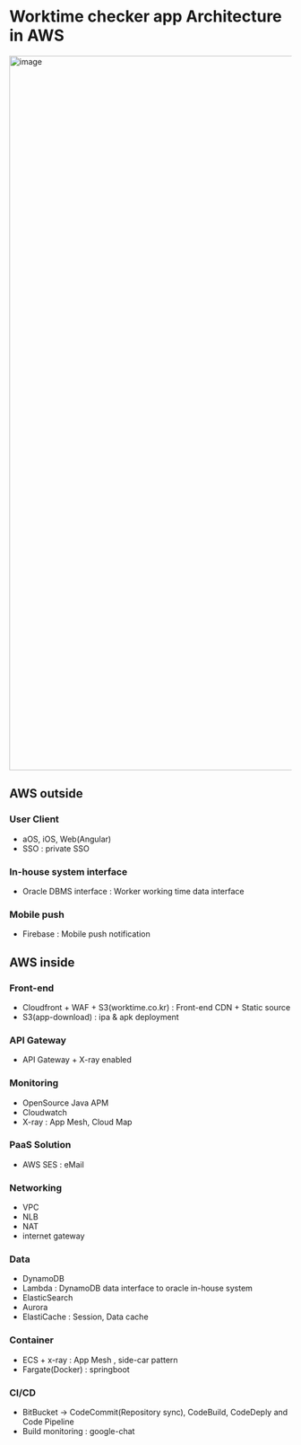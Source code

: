 # Worktime checker app Architecture in AWS 
<img width="1273" alt="image" src="https://user-images.githubusercontent.com/16658223/154238478-5a050885-a860-4616-a089-003f6951d44f.png">

## AWS outside 
### User Client 
* aOS, iOS, Web(Angular)
* SSO : private SSO
### In-house system interface
* Oracle DBMS interface : Worker working time data interface
### Mobile push
* Firebase : Mobile push notification

## AWS inside
### Front-end
* Cloudfront + WAF + S3(worktime.co.kr) : Front-end CDN + Static source
* S3(app-download) : ipa & apk deployment
### API Gateway
* API Gateway + X-ray enabled
### Monitoring
* OpenSource Java APM
* Cloudwatch
* X-ray : App Mesh, Cloud Map
### PaaS Solution
* AWS SES : eMail 
### Networking
* VPC
* NLB
* NAT
* internet gateway
### Data
* DynamoDB 
* Lambda : DynamoDB data interface to oracle in-house system
* ElasticSearch
* Aurora
* ElastiCache : Session, Data cache
### Container
* ECS + x-ray : App Mesh , side-car pattern
* Fargate(Docker) : springboot
### CI/CD
* BitBucket -> CodeCommit(Repository sync), CodeBuild, CodeDeply and Code Pipeline
* Build monitoring : google-chat